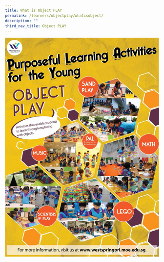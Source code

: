 ```yaml
---
title: What is Object PLAY
permalink: /learners/objectplay/whatisobject/
description: ""
third_nav_title: Object PLAY
---
```

![](/images/Object-PLAY-723x1024.jpg)

